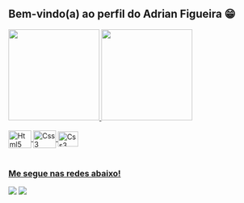 ## Bem-vindo(a) ao perfil do Adrian Figueira 😁

 <div>
   <a href="https://github.com/AdrianFigueira">
   <img height="180em" src="https://github-readme-stats.vercel.app/api?username=AdrianFigueira&show_icons=true&theme=dark&include_all_commits=true&count_private=true"/>
   <img height="180em" src="https://github-readme-stats.vercel.app/api/top-langs/?username=AdrianFigueira&layout=compact&langs_count=6&theme=dark"/>
</div>
    
<div style="display: inline_block"><br>
  <img align="center" alt="Html5" height="35" width="45" src="https://cdn.jsdelivr.net/gh/devicons/devicon@latest/icons/html5/html5-plain-wordmark.svg">
  <img align="center" alt="Css3" height="35" width="45" src="https://cdn.jsdelivr.net/gh/devicons/devicon@latest/icons/css3/css3-plain-wordmark.svg">
  <img align="center" alt="Css3" height="30" width="40" src="https://cdn.jsdelivr.net/gh/devicons/devicon@latest/icons/javascript/javascript-plain.svg" />
</div>
 
<br>
 
### Me segue nas redes abaixo!
 
<div>
  <a href="https://www.instagram.com/adrian.o_o.figueira/" target="_blank"><img src="https://img.shields.io/badge/-Instagram-%23E4405F?style=for-the-badge&logo=instagram&logoColor=white" target="_blank"></a>
  <a href="https://www.linkedin.com/in/adrian-figueira-dev/" target="_blank"><img src="https://img.shields.io/badge/-LinkedIn-%230077B5?style=for-the-badge&logo=linkedin&logoColor=white" target="_blank"></a>
</div>
